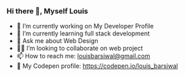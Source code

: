 ### Hi there 👋, Myself Louis 



- 🔭 I’m currently working on My Developer Profile 
- 🌱 I’m currently learning full stack development
- 💬 Ask me about Web Design
- 🤝🏻 I’m looking to collaborate on web project
- 📫 How to reach me: louisbarsiwal@gmail.com
- 🔗 My Codepen profile: https://codepen.io/louis_barsiwal


